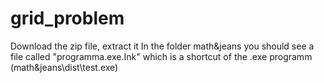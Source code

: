 # grid_problem

Download the zip file, extract it
In the folder math&jeans you should see a file called "programma.exe.Ink" which is a shortcut of the .exe programm (math&jeans\dist\test.exe)
